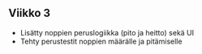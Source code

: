 ## Viikko 3
- Lisätty noppien peruslogiikka (pito ja heitto) sekä UI
- Tehty perustestit noppien määrälle ja pitämiselle
